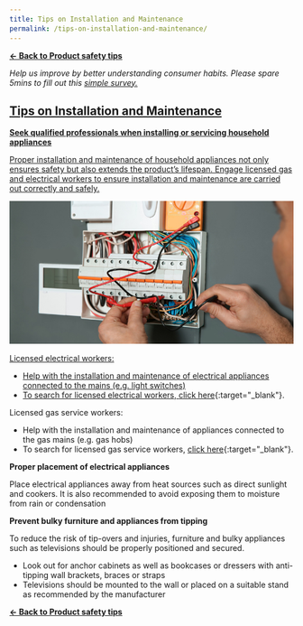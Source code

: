 ```yaml
---
title: Tips on Installation and Maintenance
permalink: /tips-on-installation-and-maintenance/
---
```

**[&#8592; Back to Product safety tips](/consumers/product-safety-tips/home-appliances-and-furniture)**

*Help us improve by better understanding consumer habits. Please spare 5mins to fill out this <a href = "https://form.gov.sg/63a160c3cf15ee00129a4ab4">simple survey.*

## Tips on Installation and Maintenance

**Seek qualified professionals when installing or servicing household appliances**

Proper installation and maintenance of household appliances not only ensures safety but also extends the product’s lifespan. Engage licensed gas and electrical workers to ensure installation and maintenance are carried out correctly and safely.

![electrician](/images/consumers/did-you-know/electrician.jpg)

Licensed electrical workers:
* Help with the installation and maintenance of electrical appliances connected to the mains (e.g. light switches)
* To search for licensed electrical workers, [click here](https://elise.ema.gov.sg/elise/findworkerservlet?Operation=GetOffer&Item=EL){:target="_blank"}.

Licensed gas service workers:
* Help with the installation and maintenance of appliances connected to the gas mains (e.g. gas hobs)
* To search for licensed gas service workers, [click here](https://elise.ema.gov.sg/elise/findworkerservlet?Operation=GetOffer&Item=GS&selectedType=OFFERG){:target="_blank"}.

**Proper placement of electrical appliances**

Place electrical appliances away from heat sources such as direct sunlight and cookers. It is also recommended to avoid exposing them to moisture from rain or condensation

**Prevent bulky furniture and appliances from tipping**

To reduce the risk of tip-overs and injuries, furniture and bulky appliances such as televisions should be properly positioned and secured.
* Look out for anchor cabinets as well as bookcases or dressers with anti-tipping wall brackets, braces or straps
* Televisions should be mounted to the wall or placed on a suitable stand as recommended by the manufacturer

**[&#8592; Back to Product safety tips](/consumers/product-safety-tips/home-appliances-and-furniture)**